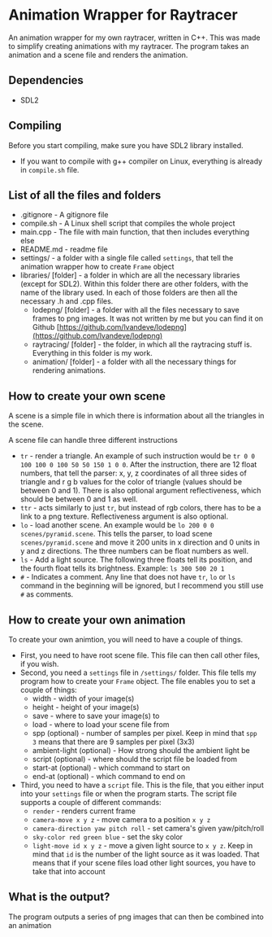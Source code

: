 # Animation Wrapper for Raytracer

An animation wrapper for my own raytracer, written in C++. This was made to simplify creating animations with my raytracer.
The program takes an animation and a scene file and renders the animation.

## Dependencies
* SDL2

## Compiling
Before you start compiling, make sure you have SDL2 library installed.

* If you want to compile with g++ compiler on Linux, everything is already in `compile.sh` file.

## List of all the files and folders
* .gitignore - A gitignore file
* compile.sh - A Linux shell script that compiles the whole project
* main.cpp - The file with main function, that then includes everything else
* README.md - readme file
* settings/ - a folder with a single file called `settings`, that tell the animation wrapper how to create `Frame` object
* libraries/ [folder] - a folder in which are all the necessary libraries (except for SDL2). Within this folder there are other folders, with the name of the library used. In each of those folders are then all the necessary .h and .cpp files.
  * lodepng/ [folder] - a folder with all the files necessary to save frames to png images. It was not written by me but you can find it on Github [https://github.com/lvandeve/lodepng](https://github.com/lvandeve/lodepng)
  * raytracing/ [folder] - the folder, in which all the raytracing stuff is. Everything in this folder is my work.
  * animation/ [folder] - a folder with all the necessary things for rendering animations.

## How to create your own scene

A scene is a simple file in which there is information about all the triangles in the scene.

A scene file can handle three different instructions
* `tr` - render a triangle. An example of such instruction would be `tr 0 0 100 100 0 100 50 50 150 1 0 0`. After the instruction, there are 12 float numbers, that tell the parser: x, y, z coordinates of all three sides of triangle and r g b values for the color of triangle (values should be between 0 and 1). There is also optional argument reflectiveness, which should be between 0 and 1 as well.
* `ttr` - acts similarly to just `tr`, but instead of rgb colors, there has to be a link to a png texture. Reflectiveness argument is also optional.
* `lo` - load another scene. An example would be `lo 200 0 0 scenes/pyramid.scene`. This tells the parser, to load scene `scenes/pyramid.scene` and move it 200 units in x direction and 0 units in y and z directions. The three numbers can be float numbers as well.
* `ls` - Add a light source. The following three floats tell its position, and the fourth float tells its brightness. Example: `ls 300 500 20 1`
* `#` - Indicates a comment. Any line that does not have `tr`, `lo` or `ls` command in the beginning will be ignored, but I recommend you still use `#` as comments.

## How to create your own animation

To create your own animtion, you will need to have a couple of things.
* First, you need to have root scene file. This file can then call other files, if you wish.
* Second, you need a `settings` file in `/settings/` folder. This file tells my program how to create your `Frame` object. The file enables you to set a couple of things:
  * width - width of your image(s)
  * height - height of your image(s)
  * save - where to save your image(s) to
  * load - where to load your scene file from
  * spp (optional) - number of samples per pixel. Keep in mind that `spp 3` means that there are 9 samples per pixel (3x3)
  * ambient-light (optional) - How strong should the ambient light be
  * script (optional) - where should the script file be loaded from
  * start-at (optional) - which command to start on
  * end-at (optional) - which command to end on
* Third, you need to have a `script` file. This is the file, that you either input into your `settings` file or when the program starts. The script file supports a couple of different commands:
  * `render` - renders current frame
  * `camera-move x y z` - move camera to a position `x y z`
  * `camera-direction yaw pitch roll` - set camera's given yaw/pitch/roll
  * `sky-color red green blue` - set the sky color
  * `light-move id x y z` - move a given light source to `x y z`. Keep in mind that `id` is the number of the light source as it was loaded. That means that if your scene files load other light sources, you have to take that into account


## What is the output?

The program outputs a series of png images that can then be combined into an animation
